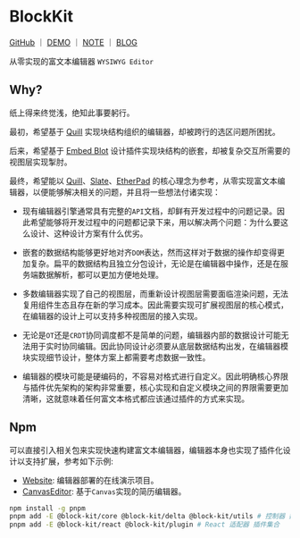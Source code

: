 # BlockKit

<p>
<a href="https://github.com/WindRunnerMax/BlockKit">GitHub</a>
<span>｜</span>
<a href="https://windrunnermax.github.io/BlockKit/">DEMO</a>
<span>｜</span>
<a href="./NOTE.md">NOTE</a>
<span>｜</span>
<a href="https://github.com/WindRunnerMax/BlockKit/issues/1">BLOG</a>
</p>

从零实现的富文本编辑器 `WYSIWYG Editor` 

## Why?

纸上得来终觉浅，绝知此事要躬行。

最初，希望基于 [Quill](https://github.com/slab/quill) 实现块结构组织的编辑器，却被跨行的选区问题所困扰。

后来，希望基于 [Embed Blot](https://github.com/slab/parchment) 设计插件实现块结构的嵌套，却被复杂交互所需要的视图层实现掣肘。

最终，希望能以 [Quill](https://github.com/slab/quill)、[Slate](https://github.com/ianstormtaylor/slate)、[EtherPad](https://github.com/ether/etherpad-lite) 的核心理念为参考，从零实现富文本编辑器，以便能够解决相关的问题，并且将一些想法付诸实现：

- 现有编辑器引擎通常具有完整的`API`文档，却鲜有开发过程中的问题记录。因此希望能够将开发过程中的问题都记录下来，用以解决两个问题：为什么要这么设计、这种设计方案有什么优劣。

- 嵌套的数据结构能够更好地对齐`DOM`表达，然而这样对于数据的操作却变得更加复杂。扁平的数据结构且独立分包设计，无论是在编辑器中操作，还是在服务端数据解析，都可以更加方便地处理。

- 多数编辑器实现了自己的视图层，而重新设计视图层需要面临渲染问题，无法复用组件生态且存在新的学习成本。因此需要实现可扩展视图层的核心模式，在编辑器的设计上可以支持多种视图层的接入实现。

- 无论是`OT`还是`CRDT`协同调度都不是简单的问题，编辑器内部的数据设计可能无法用于实时协同编辑。因此协同设计必须要从底层数据结构出发，在编辑器模块实现细节设计，整体方案上都需要考虑数据一致性。

- 编辑器的模块可能是硬编码的，不容易对格式进行自定义。因此明确核心界限与插件优先架构的架构非常重要，核心实现和自定义模块之间的界限需要更加清晰，这就意味着任何富文本格式都应该通过插件的方式来实现。

## Npm
可以直接引入相关包来实现快速构建富文本编辑器，编辑器本身也实现了插件化设计以支持扩展，参考如下示例:

- [Website](./examples/website): 编辑器部署的在线演示项目。
- [CanvasEditor](https://github.com/WindRunnerMax/CanvasEditor): 基于`Canvas`实现的简历编辑器。

```bash
npm install -g pnpm
pnpm add -E @block-kit/core @block-kit/delta @block-kit/utils # 控制器 数据结构 工具库 
pnpm add -E @block-kit/react @block-kit/plugin # React 适配器 插件集合
```

